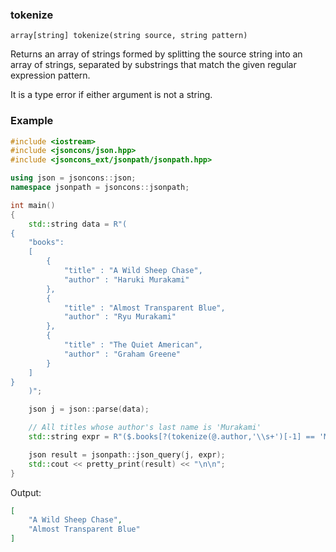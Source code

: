 ### tokenize

```
array[string] tokenize(string source, string pattern)
```

Returns an array of strings formed by splitting the source string into an array of strings, separated by substrings that match the given regular expression pattern.

It is a type error if either argument is not a string.

### Example

```c++
#include <iostream>
#include <jsoncons/json.hpp>
#include <jsoncons_ext/jsonpath/jsonpath.hpp>

using json = jsoncons::json;
namespace jsonpath = jsoncons::jsonpath;

int main() 
{
    std::string data = R"(
{
    "books":
    [
        {
            "title" : "A Wild Sheep Chase",
            "author" : "Haruki Murakami"
        },
        {
            "title" : "Almost Transparent Blue",
            "author" : "Ryu Murakami"
        },
        {
            "title" : "The Quiet American",
            "author" : "Graham Greene"
        }
    ]
}
    )";

    json j = json::parse(data);

    // All titles whose author's last name is 'Murakami'
    std::string expr = R"($.books[?(tokenize(@.author,'\\s+')[-1] == 'Murakami')].title)";

    json result = jsonpath::json_query(j, expr);
    std::cout << pretty_print(result) << "\n\n";
}
```

Output:

```json
[
    "A Wild Sheep Chase",
    "Almost Transparent Blue"
]
```
